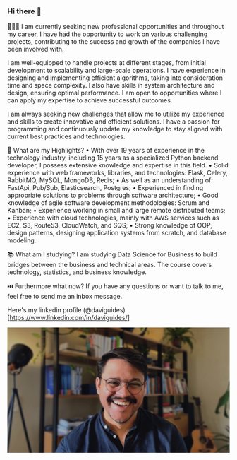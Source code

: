### Hi there 👋

👨🏾‍💻 I am currently seeking new professional opportunities and throughout my career, I have had the opportunity to work on various challenging projects, contributing to the success and growth of the companies I have been involved with.

I am well-equipped to handle projects at different stages, from initial development to scalability and large-scale operations. I have experience in designing and implementing efficient algorithms, taking into consideration time and space complexity. I also have skills in system architecture and design, ensuring optimal performance. I am open to opportunities where I can apply my expertise to achieve successful outcomes.

I am always seeking new challenges that allow me to utilize my experience and skills to create innovative and efficient solutions. I have a passion for programming and continuously update my knowledge to stay aligned with current best practices and technologies.

🌟 What are my Highlights?
• With over 19 years of experience in the technology industry, including 15 years as a specialized Python backend developer, I possess extensive knowledge and expertise in this field.
• Solid experience with web frameworks, libraries, and technologies: Flask, Celery, RabbitMQ, MySQL, MongoDB, Redis;
• As well as an understanding of: FastApi, Pub/Sub, Elasticsearch, Postgres;
• Experienced in finding appropriate solutions to problems through software architecture;
• Good knowledge of agile software development methodologies: Scrum and Kanban;
• Experience working in small and large remote distributed teams;
• Experience with cloud technologies, mainly with AWS services such as EC2, S3, Route53, CloudWatch, and SQS;
• Strong knowledge of OOP, design patterns, designing application systems from scratch, and database modeling.

📚 What am I studying?
I am studying Data Science for Business to build bridges between the business and technical areas. The course covers technology, statistics, and business knowledge.

⏭️ Furthermore what now?
If you have any questions or want to talk to me, feel free to send me an inbox message. 
 
Here's my linkedin profile (@daviguides)[https://www.linkedin.com/in/daviguides/]

 ![cover.jpg](cover.jpg)

<!--
**daviguides/daviguides** is a ✨ _special_ ✨ repository because its `README.md` (this file) appears on your GitHub profile.

Here are some ideas to get you started:

- 🔭 I’m currently working on ...
- 🌱 I’m currently learning ...
- 👯 I’m looking to collaborate on ...
- 🤔 I’m looking for help with ...
- 💬 Ask me about ...
- 📫 How to reach me: ...
- 😄 Pronouns: ...
- ⚡ Fun fact: ...
-->
